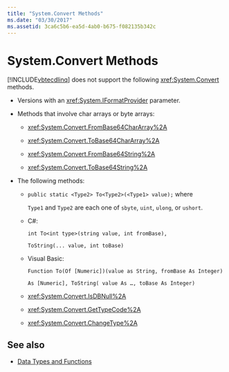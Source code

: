 ```yaml
---
title: "System.Convert Methods"
ms.date: "03/30/2017"
ms.assetid: 3ca6c5b6-ea5d-4ab0-b675-f082135b342c
---
```

# System.Convert Methods

[!INCLUDE[vbtecdlinq](../../../../../../includes/vbtecdlinq-md.md)] does not support the following <xref:System.Convert> methods.

- Versions with an <xref:System.IFormatProvider> parameter.

- Methods that involve char arrays or byte arrays:

  - <xref:System.Convert.FromBase64CharArray%2A>

  - <xref:System.Convert.ToBase64CharArray%2A>

  - <xref:System.Convert.FromBase64String%2A>

  - <xref:System.Convert.ToBase64String%2A>

- The following methods:

  - `public static <Type2> To<Type2>(<Type1> value);` where

    `Type1` and `Type2` are each one of `sbyte`, `uint`, `ulong`, or `ushort`.

  - C#:

    `int To<int type>(string value, int fromBase),`

    `ToString(... value, int toBase)`

  - Visual Basic:

    `Function To(Of [Numeric])(value as String, fromBase As Integer)`

    `As [Numeric], ToString( value As …, toBase As Integer)`

  - <xref:System.Convert.IsDBNull%2A>

  - <xref:System.Convert.GetTypeCode%2A>

  - <xref:System.Convert.ChangeType%2A>

## See also

- [Data Types and Functions](../../../../../../docs/framework/data/adonet/sql/linq/data-types-and-functions.md)
